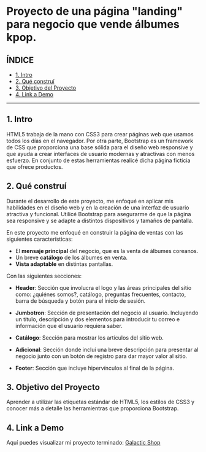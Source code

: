 # Proyecto de una página "landing" para negocio que vende álbumes kpop.

## **ÍNDICE**

* [1. Intro](#)
* [2. Qué construí](#)
* [3. Objetivo del Proyecto](#)
* [4. Link a Demo](#)

****

## 1. Intro

HTML5 trabaja de la mano con CSS3 para crear páginas web que usamos todos los días en el navegador. Por otra parte, Bootstrap es un framework de CSS que proporciona una base sólida para el diseño web responsive y que ayuda a crear interfaces de usuario modernas y atractivas con menos esfuerzo. En conjunto de estas herramientas realicé dicha página ficticia que ofrece productos.

## 2. Qué construí

Durante el desarrollo de este proyecto, me enfoqué en aplicar mis habilidades en el diseño web y en la creación de una interfaz de usuario atractiva y funcional. Utilicé Bootstrap para asegurarme de que la página sea responsive y se adapte a distintos dispositivos y tamaños de pantalla.

En este proyecto me enfoqué en construir la página de ventas con las siguientes características: 

* El **mensaje principal** del negocio, que es la venta de álbumes coreanos.
* Un breve **catálogo** de los álbumes en venta.
* **Vista adaptable** en distintas pantallas.

Con las siguientes secciones:

* **Header**: Sección que involucra el logo y las áreas principales del sitio como: ¿quiénes somos?, catálogo, preguntas frecuentes, contacto, barra de búsqueda y botón para el inicio de sesión.

* **Jumbotron**: Sección de presentación del negocio al usuario. Incluyendo un título, descripción y dos elementos para introducir tu correo e información que el usuario requiera saber.

* **Catálogo**: Sección para mostrar los artículos del sitio web.

* **Adicional**: Sección donde incluí una breve descripción para presentar al negocio junto con un botón de registro para dar mayor valor al sitio.

* **Footer**: Sección que incluye hipervínculos al final de la página.

## 3. Objetivo del Proyecto
Aprender a utilizar las etiquetas estándar de HTML5, los estilos de CSS3 y conocer más a detalle las herramientras que proporciona Bootstrap.

## 4. Link a Demo
Aquí puedes visualizar mi proyecto terminado: [Galactic Shop](https://keniamontalvo.github.io/landingkpop/)
